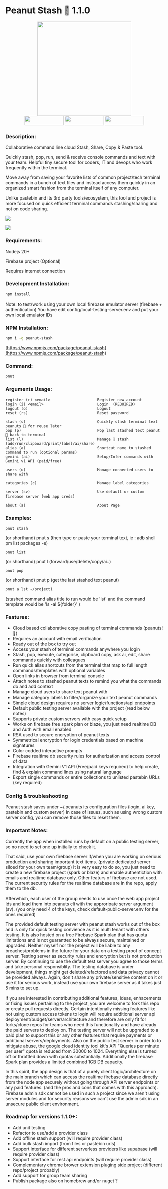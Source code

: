 # Peanut Stash 🥜 1.1.0 

<div align="center" width="100%">

<img width="300px" src="peanut-stash-logo.png">

</div>

<div align="center" width="100%">

<img width="125px" height="30px" src="https://img.shields.io/badge/LICENSE-MIT-3D1?style=for-the-badge">
<img width="125px" height="30px" src="https://img.shields.io/badge/DISCORD-LIVE-69c?style=for-the-badge">
<img width="125px" height="30px" src="https://img.shields.io/badge/NPM-1.1.0-6FA?style=for-the-badge">

</div>

### Description:
Collaborative command line cloud Stash, Share, Copy & Paste tool.

Quickly stash, pop, run, send & receive console commands and text with your team.
Helpful tiny secure tool for coders, IT and devops who work frequently within the terminal.

Move away from saving your favorite lists of common project/tech terminal commands in a bunch of text files and instead access them quickly in an organized smart fashion from the terminal itself of any computer.

Unlike pastebin and its 3rd party tools/ecosystem, this tool and project is more focused on quick efficient terminal commands stashing/sharing and not on code sharing.


![](screenshot.png)

![](console.gif)

### Requirements:

Nodejs 20+

Firebase project (Optional)

Requires internet connection

### Development Installation:

```sh
npm install
```

Note: to test/work using  your own local firebase emulator server (firebase + authentication)
You have edit config/local-testing-server.env and put your own local emulator IDs

### NPM Installation:

```sh
npm i -g peanut-stash
```
[https://www.npmjs.com/package/peanut-stash](https://www.npmjs.com/package/peanut-stash)

###  Command:

```sh
pnut
```
### Arguments Usage:

    register (r) <email>                     Register new account
    login (i) <email>                        Login  (REQUIRED)
    logout (o)                               Logout
    reset (rs)                               Reset password
  
    stash (s)                                Quickly stash terminal text peanuts 🥜 for reuse later
    pop (p)                                  Pop last stashed text peanut 🥜 back to terminal
    list (l)                                 Manage 🥜 stash (add/run/clipboard/print/label/ai/share)
    alias (a)                                Shortcut name to stashed command to run (optional params)
    gemini (ai)                              Setup/Infer commands with Gemini v1 API (paid/free)

    users (u)                                Manage connected users to share with

    categories (c)                           Manage label categories

    server (sv)                              Use default or custom firebase server (web app creds)

    about (a)                                About Page

### Examples:

    pnut stash  

(or shorthand) 
    pnut s 
(then type or paste your terminal text, ie : adb shell pm list packages -e) 

    pnut list
(or shorthand) 
    pnut l
(forward/use/delete/copy/ai..)

    pnut pop
(or shorthand) 
    pnut p
(get the last stashed text peanut)

    pnut a lst ~/project1
(stashed command alias title to run would be 'lst' and the command template would be 'ls -al ${folder}' )

### Features:

* Cloud based collaborative copy pasting of terminal commands (peanuts! 🥜)
* Requires an account with email verification
* Ready out of the box to try out
* Access your stash of terminal commands anywhere you login
* Stash, pop, execute, categorise, clipboard copy, ask ai, edit, share commands quickly with colleagues
* Run quick alias shortcuts from the terminal that map to full length commands/templates with optional variables 
* Open links in browser from terminal console
* Attach notes to stashed peanut texts to remind you what the commands do and add context
* Manage cloud users to share text peanut with
* Manage category labels to filter/organize your text peanut commands
* Simple cloud design requires no server logic/functions/api endpoints
* Default public testing server available with the project (read below notes)
* Supports private custom servers with easy quick setup
* Works on firebase free spark plan or blaze, you just need realtime DB and Auth with email enabled
* RSA used to secure encryption of peanut texts
* Symmetrical encryption for login credentials based on machine signatures
* Color codded interactive prompts
* Firebase realtime db security rules for autherization and access control of data
* Integration with Gemini V1 API (Free/paid keys required) to help create, find & explain command lines using natural language
* Export single commands or entire collections to unlisted pastebin URLs (key required)

### Config & troubleshooting

Peanut stash saves under ~/.peanuts its configuration files (login, ai key, pastebin and custom server)
In case of issues, such as using wrong custom server config, you can remove those files to reset them.

### Important Notes:

Currently the app when installed runs by default on a public testing server, so no need to set one up initially to check it.

That said, use your own firebase server if/when you are working on serious production and sharing important text items. (private dedicated server siloed for your own team/group)
It is very easy to do so, you just need to create a new firebase project (spark or blaze) and enable authentiction with emails and realtime database only. Other featurs of firebase are not used.
The current security rules for the realtime database are in the repo, apply them to the db. 

Afterwhich, each user of the group needs to use once the web app project Ids and load them into peanuts cli with the approripate server argument (sv). (you only need 4 of the keys, check default-public-server.env for the ones required)

The provided default testing server with peanut stash works out of the box and is only for quick testing convience as it is multi tenant with others testing. It is also hosted on a free Firebase Spark plan that has quota limitations and is not guarantted to be always secure, maintained or upgraded. Neither myself nor the project will be liable to any breaches/problems in the future for your data on a testing proof of concept server. Testing server as security rules and encryption but is not production server.
By continuing to use the default test server you agree to those terms and take personal responsiblity. The testing database is under development, things might get deleted/refactored and data privacy cannot be provided always. Again, don't share any private/sensitive content on it or use it for serious work, instead use your own firebase server as it takes just 5 mins to set up.

If you are interested in contributing additional features, ideas, enhacements or fixing issues pertaining to the project, you are welcome to fork this repo or create pull requests directly.
Certain intentionally missing features like not using custom access tokens to login will require additional server api deployment/budget/server/architecture and therefore are only fit for forks/clone repos for teams who need this functionality and have already the paid servers to deploy on. The testing server will not be upgraded to a paid plan to support this or any other features that require payments or additional servers/deployments. Also on the public test server in order to to mitigate abuse, the google cloud identity tool kit's API "Queries per minute per user" quota is reduced from 30000 to 1024. Everything else is turned off or throttled down with quotas substantially. Additionally the firebase Spark plan provides a limited combined 1GB DB capacity.

In this spirit, the app design is that of a purely client logic/architecture on the main branch which can access the realtime firebase database directly from the node app securely without going through API server endpoints or any paid features. (and the pros and cons that comes with this approach). Firebase admin sdk cannot be used in such a project since we aren't using server modules and for security reasons we can't use the admin sdk in an unsecure public client environment.


### Roadmap for versions 1.1.0+:

* Add unit testing
* Refactor to use/add a provider class
* Add offline stash support (will require provider class)
* Add bulk stash import (from files or pastebin urls)
* Support interface for different serverless providers like supabase (will require provider class)
* Support interface for rest api endpoints (will require provider class)
* Complementary chrome brower extension pluging side project (different repo/project probably)
* Add support for group team sharing
* Publish package also on homebrew and/or nuget ?


  
  
